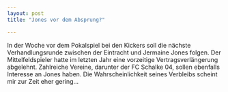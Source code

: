 ```yaml
---
layout: post
title: "Jones vor dem Absprung?"

---
```


In der Woche vor dem Pokalspiel bei den Kickers soll die nächste Verhandlungsrunde zwischen der Eintracht und Jermaine Jones folgen. Der Mittelfeldspieler hatte im letzten Jahr eine vorzeitige Vertragsverlängerung abgelehnt. Zahlreiche Vereine, darunter der FC Schalke 04, sollen ebenfalls Interesse an Jones haben. Die Wahrscheinlichkeit seines Verbleibs scheint mir zur Zeit eher gering...


